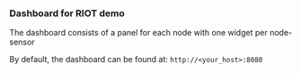 ### Dashboard for RIOT demo

The dashboard consists of a panel for each node with one widget per node-sensor

By default, the dashboard can be found at:
`http://<your_host>:8080`
